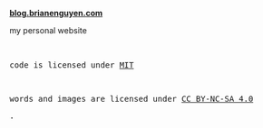 **[blog.brianenguyen.com](https://blog.brianenguyen.com)**

my personal website

<br>

<samp>

code is licensed under <a href='./LICENSE'>MIT</a>

  <br>

words and images are licensed under
<a href='https://creativecommons.org/licenses/by-nc-sa/4.0/'>CC BY-NC-SA 4.0</a>

</samp>.
